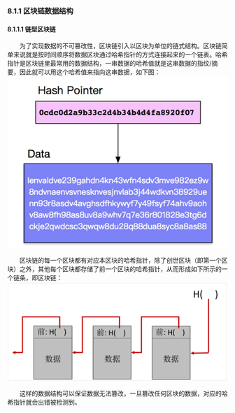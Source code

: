 ### 8.1.1 区块链数据结构
#### 8.1.1.1 链型区块链
&emsp;&emsp;为了实现数据的不可篡改性，区块链引入以区块为单位的链式结构。区块链简单来说就是按时间顺序将数据区块通过哈希指针的方式连接起来的一个链表。哈希指针是区块链里最常用的数据结构，一串数据的哈希值就是这串数据的指纹/摘要，因此就可以用这个哈希值来指向这串数据，如下图：![](./figures/08111126-1.png)

&emsp;&emsp;区块链的每一个区块都有对应本区块的哈希指针，除了创世区块（即第一个区块）之外，其他每个区块都存储了前一个区块的哈希指针，从而形成如下所示的一个链条，即区块链：![](./figures/08111126-2.png)

&emsp;&emsp;这样的数据结构可以保证数据无法篡改，一旦篡改任何区块的数据，对应的哈希指针就会出错被检测到。
